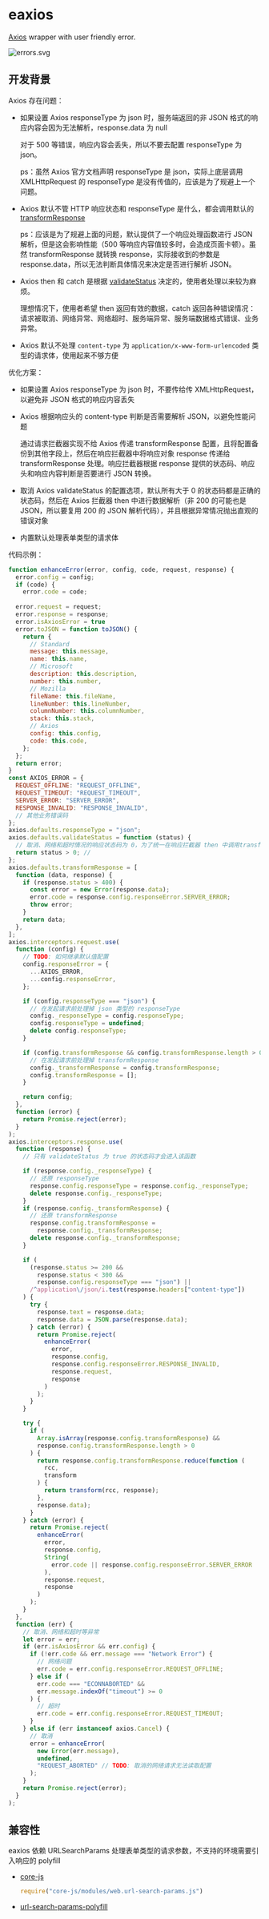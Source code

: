 # eaxios

[Axios](https://github.com/axios/axios) wrapper with user friendly error.

![errors.svg](errors.svg)

## 开发背景

Axios 存在问题：

- 如果设置 Axios responseType 为 json 时，服务端返回的非 JSON 格式的响应内容会因为无法解析，response.data 为 null

    对于 500 等错误，响应内容会丢失，所以不要去配置 responseType 为 json。
    
    ps：虽然 Axios 官方文档声明 responseType 是 json，实际上底层调用 XMLHttpRequest 的 responseType 是没有传值的，应该是为了规避上一个问题。

- Axios 默认不管 HTTP 响应状态和 responseType 是什么，都会调用默认的 [transformResponse](https://github.com/axios/axios/blob/b7e954eba3911874575ed241ec2ec38ff8af21bb/lib/defaults.js#L57)

    ps：应该是为了规避上面的问题，默认提供了一个响应处理函数进行 JSON 解析，但是这会影响性能（500 等响应内容值较多时，会造成页面卡顿）。虽然 transformResponse 就转换 response，实际接收到的参数是 response.data，所以无法判断具体情况来决定是否进行解析 JSON。

- Axios then 和 catch 是根据 [validateStatus](https://github.com/axios/axios#request-config) 决定的，使用者处理以来较为麻烦。

    理想情况下，使用者希望 then 返回有效的数据，catch 返回各种错误情况：请求被取消、网络异常、网络超时、服务端异常、服务端数据格式错误、业务异常。

- Axios 默认不处理 `content-type` 为 `application/x-www-form-urlencoded` 类型的请求体，使用起来不够方便

优化方案： 

- 如果设置 Axios responseType 为 json 时，不要传给传 XMLHttpRequest，以避免非 JSON 格式的响应内容丢失
- Axios 根据响应头的 content-type 判断是否需要解析 JSON，以避免性能问题

    通过请求拦截器实现不给 Axios 传递 transformResponse 配置，且将配置备份到其他字段上，然后在响应拦截器中将响应对象 response 传递给 transformResponse 处理。响应拦截器根据 response 提供的状态码、响应头和响应内容判断是否要进行 JSON 转换。

- 取消 Axios validateStatus 的配置选项，默认所有大于 0 的状态码都是正确的状态码，然后在 Axios 拦截器 then 中进行数据解析（非 200 的可能也是 JSON，所以要复用 200 的 JSON 解析代码），并且根据异常情况抛出直观的错误对象
- 内置默认处理表单类型的请求体

代码示例：

```js
function enhanceError(error, config, code, request, response) {
  error.config = config;
  if (code) {
    error.code = code;
  
  error.request = request;
  error.response = response;
  error.isAxiosError = true  
  error.toJSON = function toJSON() {
    return {
      // Standard
      message: this.message,
      name: this.name,
      // Microsoft
      description: this.description,
      number: this.number,
      // Mozilla
      fileName: this.fileName,
      lineNumber: this.lineNumber,
      columnNumber: this.columnNumber,
      stack: this.stack,
      // Axios
      config: this.config,
      code: this.code,
    };
  };
  return error;
}
const AXIOS_ERROR = {
  REQUEST_OFFLINE: "REQUEST_OFFLINE",
  REQUEST_TIMEOUT: "REQUEST_TIMEOUT",
  SERVER_ERROR: "SERVER_ERROR",
  RESPONSE_INVALID: "RESPONSE_INVALID",
  // 其他业务错误码
};
axios.defaults.responseType = "json";
axios.defaults.validateStatus = function (status) {
  // 取消、网络和超时情况的响应状态码为 0，为了统一在响应拦截器 then 中调用transformResponse，这里需要将 validateStatus 设置为 status 大于 0
  return status > 0; //
};
axios.defaults.transformResponse = [
  function (data, response) {
    if (response.status > 400) {
      const error = new Error(response.data);
      error.code = response.config.responseError.SERVER_ERROR;
      throw error;
    }
    return data;
  },
];
axios.interceptors.request.use(
  function (config) {
    // TODO: 如何继承默认值配置
    config.responseError = {
      ...AXIOS_ERROR,
      ...config.responseError,
    };

    if (config.responseType === "json") {
      // 在发起请求前处理掉 json 类型的 responseType
      config._responseType = config.responseType;
      config.responseType = undefined;
      delete config.responseType;
    }

    if (config.transformResponse && config.transformResponse.length > 0) {
      // 在发起请求前处理掉 transformResponse
      config._transformResponse = config.transformResponse;
      config.transformResponse = [];
    }

    return config;
  },
  function (error) {
    return Promise.reject(error);
  }
);
axios.interceptors.response.use(
  function (response) {
    // 只有 validateStatus 为 true 的状态码才会进入该函数

    if (response.config._responseType) {
      // 还原 responseType
      response.config.responseType = response.config._responseType;
      delete response.config._responseType;
    }
    if (response.config._transformResponse) {
      // 还原 transformResponse
      response.config.transformResponse =
        response.config._transformResponse;
      delete response.config._transformResponse;
    }

    if (
      (response.status >= 200 &&
        response.status < 300 &&
        response.config.responseType === "json") ||
      /^application\/json/i.test(response.headers["content-type"])
    ) {
      try {
        response.text = response.data;
        response.data = JSON.parse(response.data);
      } catch (error) {
        return Promise.reject(
          enhanceError(
            error,
            response.config,
            response.config.responseError.RESPONSE_INVALID,
            response.request,
            response
          )
        );
      }
    }

    try {
      if (
        Array.isArray(response.config.transformResponse) &&
        response.config.transformResponse.length > 0
      ) {
        return response.config.transformResponse.reduce(function (
          rcc,
          transform
        ) {
          return transform(rcc, response);
        },
        response.data);
      }
    } catch (error) {
      return Promise.reject(
        enhanceError(
          error,
          response.config,
          String(
            error.code || response.config.responseError.SERVER_ERROR
          ),
          response.request,
          response
        )
      );
    }
  },
  function (err) {
    // 取消、网络和超时等异常
    let error = err;
    if (err.isAxiosError && err.config) {
      if (!err.code && err.message === "Network Error") {
        // 网络问题
        err.code = err.config.responseError.REQUEST_OFFLINE;
      } else if (
        err.code === "ECONNABORTED" &&
        err.message.indexOf("timeout") >= 0
      ) {
        // 超时
        err.code = err.config.responseError.REQUEST_TIMEOUT;
      }
    } else if (err instanceof axios.Cancel) {
      // 取消
      error = enhanceError(
        new Error(err.message),
        undefined,
        "REQUEST_ABORTED" // TODO: 取消的网络请求无法读取配置
      );
    }
    return Promise.reject(error);
  }
);
```

## 兼容性

eaxios 依赖 URLSearchParams 处理表单类型的请求参数，不支持的环境需要引入响应的 polyfill

- [core-js](https://github.com/zloirock/core-js)

    ```js
    require("core-js/modules/web.url-search-params.js")
    ```

- [url-search-params-polyfill](https://www.npmjs.com/package/url-search-params-polyfill)

